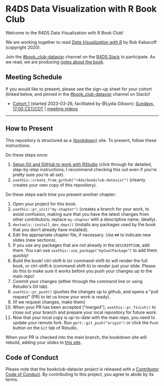# R4DS Data Visualization with R Book Club

Welcome to the R4DS Data Visualization with R Book Club!

We are working together to read [_Data Visualization with R_](https://rkabacoff.github.io/datavis/) by Rob Kabacoff (copyright 2020).

Join the [#book_club-datavisr](https://rfordatascience.slack.com/archives/C04K4SAQ32L) channel on the [R4DS Slack](https://r4ds.io/join) to participate.
As we read, we are producing [notes about the book](https://r4ds.io/datavisr).

## Meeting Schedule

If you would like to present, please see the sign-up sheet for your cohort (linked below, and pinned in the [#book_club-datavisr](https://rfordatascience.slack.com/archives/C04K4SAQ32L) channel on Slack)!

- [Cohort 1](https://docs.google.com/spreadsheets/d/1yrXUdZ95upU3kISocqinvaDh-U2JK3mnjhtj4Fr27H8/edit?usp=sharing) (started 2023-03-26, facilitated by @Lydia Gibson): [Sundays, 17:00 CST/CDT](https://www.timeanddate.com/worldclock/converter.html?iso=20230326T220000&p1=24&p2=1440) | [meeting videos](https://youtube.com/playlist?list=PL3x6DOfs2NGjOid7KlCQ1f7gxGndV51Oc)

<hr>


## How to Present

This repository is structured as a [{bookdown}](https://CRAN.R-project.org/package=bookdown) site.
To present, follow these instructions:

Do these steps once:

1. [Setup Git and GitHub to work with RStudio](https://github.com/r4ds/bookclub-setup) (click through for detailed, step-by-step instructions; I recommend checking this out even if you're pretty sure you're all set).
2. `usethis::create_from_github("r4ds/bookclub-datavisr")` (cleanly creates your own copy of this repository).

Do these steps each time you present another chapter:

1. Open your project for this book.
2. `usethis::pr_init("my-chapter")` (creates a branch for your work, to avoid confusion, making sure that you have the latest changes from other contributors; replace `my-chapter` with a descriptive name, ideally).
3. `devtools::install_dev_deps()` (installs any packages used by the book that you don't already have installed).
4. Edit the appropriate chapter file, if necessary. Use `##` to indicate new slides (new sections).
5. If you use any packages that are not already in the `DESCRIPTION`, add them. You can use `usethis::use_package("myCoolPackage")` to add them quickly!
6. Build the book! ctrl-shift-b (or command-shift-b) will render the full book, or ctrl-shift-k (command-shift-k) to render just your slide. Please do this to make sure it works before you push your changes up to the main repo!
7. Commit your changes (either through the command line or using Rstudio's Git tab).
8. `usethis::pr_push()` (pushes the changes up to github, and opens a "pull request" (PR) to let us know your work is ready).
9. (If we request changes, make them)
10. When your PR has been accepted ("merged"), `usethis::pr_finish()` to close out your branch and prepare your local repository for future work.
11. Now that your local copy is up-to-date with the main repo, you need to update your remote fork. Run `gert::git_push("origin")` or click the `Push` button on the `Git` tab of Rstudio.

When your PR is checked into the main branch, the bookdown site will rebuild, adding your slides to [this site](https://r4ds.io/datavisr).


## Code of Conduct

Please note that the bookclub-datavisr project is released with a [Contributor Code of Conduct](https://contributor-covenant.org/version/2/1/CODE_OF_CONDUCT.html). By contributing to this project, you agree to abide by its terms.
